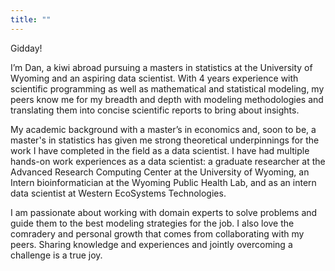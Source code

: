 ```yaml
---
title: "" 
---
```


Gidday!

I’m Dan, a kiwi abroad pursuing a masters in statistics at the University of Wyoming and an aspiring data scientist. With 4 years experience with scientific programming as well as mathematical and statistical modeling, my peers know me for my breadth and depth with modeling methodologies and translating them into concise scientific reports to bring about insights.

My academic background with a master’s in economics and, soon to be, a master's in statistics has given me strong theoretical underpinnings for the work I have completed in the field as a data scientist.  I have had multiple hands-on work experiences as a data scientist: a graduate researcher at the Advanced Research Computing Center at the University of Wyoming, an Intern bioinformatician at the Wyoming Public Health Lab, and as an intern data scientist at Western EcoSystems Technologies.

I am passionate about working with domain experts to solve problems and guide them to the best modeling strategies for the job. I also love the comradery and personal growth that comes from collaborating with my peers. Sharing knowledge and experiences and jointly overcoming a challenge is a true joy.
